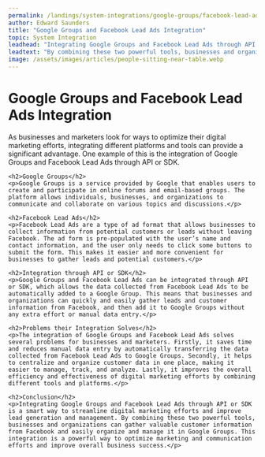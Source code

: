 ```yaml
---
permalink: /landings/system-integrations/google-groups/facebook-lead-ads
author: Edward Saunders
title: "Google Groups and Facebook Lead Ads Integration"
topic: System Integration
leadhead: "Integrating Google Groups and Facebook Lead Ads through API or SDK is a smart way to streamline digital marketing efforts and improve lead generation and management"
leadtext: "By combining these two powerful tools, businesses and organizations can gather valuable customer information from Facebook and easily organize and manage it in Google Groups. This integration is a powerful way to optimize marketing and communication efforts and improve overall business success."
image: /assets/images/articles/people-sitting-near-table.webp
---
```

<div class="arttext">	<h1>Google Groups and Facebook Lead Ads Integration</h1>
	<p>As businesses and marketers look for ways to optimize their digital marketing efforts, integrating different platforms and tools can provide a significant advantage. One example of this is the integration of Google Groups and Facebook Lead Ads through API or SDK.</p>
	
	<h2>Google Groups</h2>
	<p>Google Groups is a service provided by Google that enables users to create and participate in online forums and email-based groups. The platform allows individuals, businesses, and organizations to communicate and collaborate on various topics and discussions.</p>
	
	<h2>Facebook Lead Ads</h2>
	<p>Facebook Lead Ads are a type of ad format that allows businesses to collect information from potential customers or leads without leaving Facebook. The ad form is pre-populated with the user’s name and contact information, and the user only needs to click some buttons to submit the form. This makes it easier and more convenient for businesses to gather leads and potential customers.</p>
	
	<h2>Integration through API or SDK</h2>
	<p>Google Groups and Facebook Lead Ads can be integrated through API or SDK, which allows the data collected from Facebook Lead Ads to be automatically added to a Google Group. This means that businesses and organizations can quickly and easily gather leads and customer information from Facebook, and then add it to Google Groups without any extra effort or manual data entry.</p>
	
	<h2>Problems their Integration Solves</h2>
	<p>The integration of Google Groups and Facebook Lead Ads solves several problems for businesses and marketers. Firstly, it saves time and reduces manual data entry by automatically transferring the data collected from Facebook Lead Ads to Google Groups. Secondly, it helps to centralize and organize customer data in one place, making it easier to manage, track, and analyze. Lastly, it improves the overall efficiency and effectiveness of digital marketing efforts by combining different tools and platforms.</p>
	
	<h2>Conclusion</h2>
	<p>Integrating Google Groups and Facebook Lead Ads through API or SDK is a smart way to streamline digital marketing efforts and improve lead generation and management. By combining these two powerful tools, businesses and organizations can gather valuable customer information from Facebook and easily organize and manage it in Google Groups. This integration is a powerful way to optimize marketing and communication efforts and improve overall business success.</p>
</div>